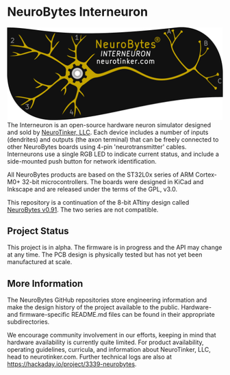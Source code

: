 # NeuroBytes Interneuron
![NeuroBytes Interneuron PCB front](/HARDWARE/NeuroBytes_Interneuron.png)
The Interneuron is an open-source hardware neuron simulator designed and sold by [NeuroTinker, LLC](http://www.neurotinker.com/). Each device includes a number of inputs (dendrites) and outputs (the axon terminal) that can be freely connected to other NeuroBytes boards using 4-pin 'neurotransmitter' cables. Interneurons use a single RGB LED to indicate current status, and include a side-mounted push button for network identification. 

All NeuroBytes products are based on the ST32L0x series of ARM Cortex-M0+ 32-bit microcontrollers. The boards were designed in KiCad and Inkscape and are released under the terms of the GPL, v3.0.

This repository is a continuation of the 8-bit ATtiny design called [NeuroBytes v0.91](https://github.com/zakqwy/neurobytes). The two series are not compatible.

## Project Status
This project is in alpha. The firmware is in progress and the API may change at any time. The PCB design is physically tested but has not yet been manufactured at scale.

## More Information
The NeuroBytes GitHub repositories store engineering information and make the design history of the project available to the public. Hardware- and firmware-specific README.md files can be found in their appropriate subdirectories. 

We encourage community involvement in our efforts, keeping in mind that hardware availability is currently quite limited. For product availability, operating guidelines, curricula, and information about NeuroTinker, LLC, head to neurotinker.com. Further technical logs are also at https://hackaday.io/project/3339-neurobytes.

